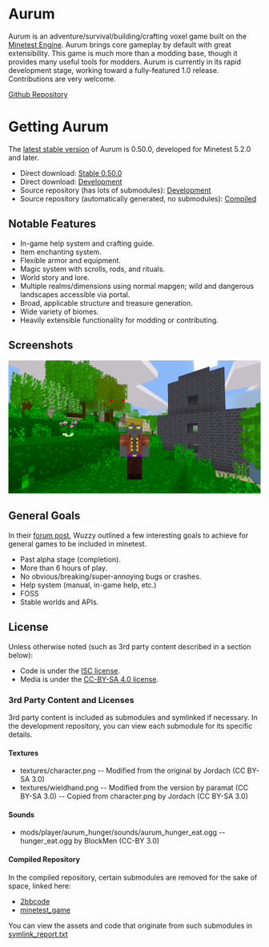 # Aurum
Aurum is an adventure/survival/building/crafting voxel game built on the [Minetest Engine](https://www.minetest.net).
Aurum brings core gameplay by default with great extensibility. This game is much more than a modding base, though it provides many useful tools for modders.
Aurum is currently in its rapid development stage, working toward a fully-featured 1.0 release. Contributions are very welcome.

[Github Repository](https://github.com/tigris-mt/aurum)

# Getting Aurum
The [latest stable version](https://github.com/tigris-mt/aurum-compiled/archive/stable.zip) of Aurum is 0.50.0, developed for Minetest 5.2.0 and later.

* Direct download: [Stable 0.50.0](https://github.com/tigris-mt/aurum-compiled/archive/stable.zip)
* Direct download: [Development](https://github.com/tigris-mt/aurum-compiled/archive/master.zip)
* Source repository (has lots of submodules): [Development](https://github.com/tigris-mt/aurum)
* Source repository (automatically generated, no submodules): [Compiled](https://github.com/tigris-mt/aurum-compiled)

## Notable Features
* In-game help system and crafting guide.
* Item enchanting system.
* Flexible armor and equipment.
* Magic system with scrolls, rods, and rituals.
* World story and lore.
* Multiple realms/dimensions using normal mapgen; wild and dangerous landscapes accessible via portal.
* Broad, applicable structure and treasure generation.
* Wide variety of biomes.
* Heavily extensible functionality for modding or contributing.

## Screenshots
![Screenshot of the player](https://raw.githubusercontent.com/tigris-mt/aurum/master/screenshots/player.0.46.0.png)

## General Goals
In their [forum post](https://forum.minetest.net/viewtopic.php?f=5&t=19023#p305711), Wuzzy outlined a few interesting goals to achieve for general games to be included in minetest.

* Past alpha stage (completion).
* More than 6 hours of play.
* No obvious/breaking/super-annoying bugs or crashes.
* Help system (manual, in-game help, etc.)
* FOSS
* Stable worlds and APIs.

## License
Unless otherwise noted (such as 3rd party content described in a section below):
* Code is under the [ISC license](https://raw.githubusercontent.com/tigris-mt/aurum-compiled/master/LICENSE.md).
* Media is under the [CC-BY-SA 4.0 license](https://creativecommons.org/licenses/by-sa/4.0/).

### 3rd Party Content and Licenses
3rd party content is included as submodules and symlinked if necessary.
In the development repository, you can view each submodule for its specific details.

#### Textures
* textures/character.png -- Modified from the original by Jordach (CC BY-SA 3.0)
* textures/wieldhand.png -- Modified from the version by paramat (CC BY-SA 3.0) -- Copied from character.png by Jordach (CC BY-SA 3.0)

#### Sounds
* mods/player/aurum_hunger/sounds/aurum_hunger_eat.ogg -- hunger_eat.ogg by BlockMen (CC-BY 3.0)

#### Compiled Repository
In the compiled repository, certain submodules are removed for the sake of space, linked here:
* [2bbcode](https://github.com/lilydjwg/2bbcode)
* [minetest_game](https://github.com/minetest/minetest_game)

You can view the assets and code that originate from such submodules in [symlink_report.txt](https://raw.githubusercontent.com/tigris-mt/aurum-compiled/master/symlink_report.txt)
